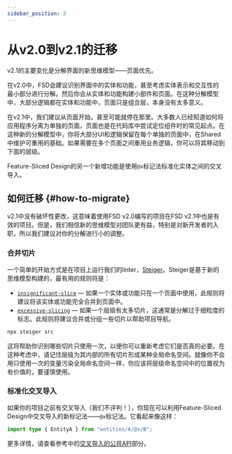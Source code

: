 ```yaml
---
sidebar_position: 3
---
```


# 从v2.0到v2.1的迁移

v2.1的主要变化是分解界面的新思维模型——页面优先。

在v2.0中，FSD会建议识别界面中的实体和功能，甚至考虑实体表示和交互性的最小部分进行分解。然后你会从实体和功能构建小部件和页面。在这种分解模型中，大部分逻辑都在实体和功能中，页面只是组合层，本身没有太多意义。

在v2.1中，我们建议从页面开始，甚至可能就停在那里。大多数人已经知道如何将应用程序分离为单独的页面，页面也是在代码库中尝试定位组件时的常见起点。在这种新的分解模型中，你将大部分UI和逻辑保留在每个单独的页面中，在Shared中维护可重用的基础。如果需要在多个页面之间重用业务逻辑，你可以将其移动到下面的层级。

Feature-Sliced Design的另一个新增功能是使用`@x`标记法标准化实体之间的交叉导入。

## 如何迁移 {#how-to-migrate}

v2.1中没有破坏性更改，这意味着使用FSD v2.0编写的项目在FSD v2.1中也是有效的项目。但是，我们相信新的思维模型对团队更有益，特别是对新开发者的入职，所以我们建议对你的分解进行小的调整。

### 合并切片

一个简单的开始方式是在项目上运行我们的linter，[Steiger][steiger]。Steiger是基于新的思维模型构建的，最有用的规则将是：

- [`insignificant-slice`][insignificant-slice] — 如果一个实体或功能只在一个页面中使用，此规则将建议将该实体或功能完全合并到页面中。
- [`excessive-slicing`][excessive-slicing] — 如果一个层级有太多切片，这通常是分解过于细粒度的标志。此规则将建议合并或分组一些切片以帮助项目导航。

```bash
npx steiger src
```

这将帮助你识别哪些切片只使用一次，以便你可以重新考虑它们是否真的必要。在这种考虑中，请记住层级为其内部的所有切片形成某种全局命名空间。就像你不会用只使用一次的变量污染全局命名空间一样，你应该将层级命名空间中的位置视为有价值的，要谨慎使用。

### 标准化交叉导入

如果你的项目之前有交叉导入（我们不评判！），你现在可以利用Feature-Sliced Design中交叉导入的新标记法——`@x`标记法。它看起来像这样：

```ts title="entities/B/some/file.ts"
import type { EntityA } from "entities/A/@x/B";
```

更多详情，请查看参考中的[交叉导入的公共API][public-api-for-cross-imports]部分。

[insignificant-slice]: https://github.com/feature-sliced/steiger/tree/master/packages/steiger-plugin-fsd/src/insignificant-slice
[steiger]: https://github.com/feature-sliced/steiger
[excessive-slicing]: https://github.com/feature-sliced/steiger/tree/master/packages/steiger-plugin-fsd/src/excessive-slicing
[public-api-for-cross-imports]: /docs/reference/public-api#public-api-for-cross-imports
